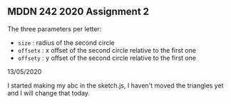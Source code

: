 ## MDDN 242 2020 Assignment 2

The three parameters per letter:
  * `size` : radius of the second circle
  * `offsetx` : x offset of the second circle relative to the first one
  * `offsety` : y offset of the second circle relative to the first one

13/05/2020

I started making my abc in the sketch.js, I haven't moved the triangles yet and I will change that today.